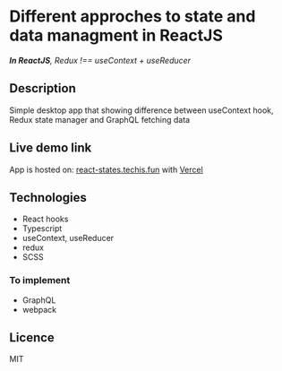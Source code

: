 # Different approches to state and data managment in ReactJS
*__In ReactJS__, Redux !== useContext + useReducer*

## Description
Simple desktop app that showing difference between useContext hook, Redux state manager and GraphQL fetching data

## Live demo link
App is hosted on: [react-states.techis.fun](https://react-states.techis.fun) with [Vercel](https://vercel.com/)

## Technologies
- React hooks
- Typescript
- useContext, useReducer
- redux
- SCSS

### To implement
- GraphQL
- webpack

## Licence
MIT